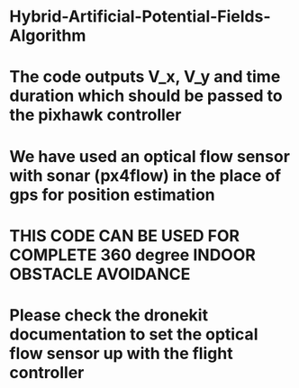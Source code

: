 # Hybrid-Artificial-Potential-Fields-Algorithm
# The code outputs V_x, V_y and time duration which should be passed to the pixhawk controller
# We have used an optical flow sensor with sonar (px4flow) in the place of gps for position estimation

# THIS CODE CAN BE USED FOR COMPLETE 360 degree INDOOR OBSTACLE AVOIDANCE
# Please check the dronekit documentation to set the optical flow sensor up with the flight controller
